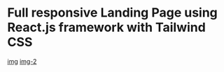 # Full responsive Landing Page using React.js framework with Tailwind CSS
[img](default.png)
[img-2](fir2.png)
